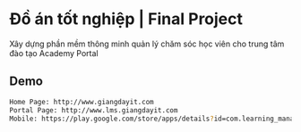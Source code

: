 # Đồ án tốt nghiệp | Final Project
Xây dựng phần mềm thông minh quản lý chăm sóc học viên cho trung tâm đào tạo
Academy Portal

## Demo
``` bash
Home Page: http://www.giangdayit.com
Portal Page: http://www.lms.giangdayit.com
Mobile: https://play.google.com/store/apps/details?id=com.learning_management_system
```
